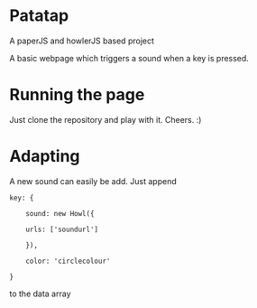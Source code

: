 # Patatap
A paperJS and howlerJS based project

A basic webpage which triggers a sound when a key is pressed. 

# Running the page

Just clone the repository and play with it. Cheers. :)

# Adapting

A new sound can easily be add.
Just append

	key: {

		sound: new Howl({

  		urls: ['soundurl']

		}),

		color: 'circlecolour'

	}
 to the data array
